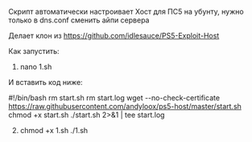 Скрипт автоматически настроивает Хост для ПС5 на убунту, нужно только в dns.conf сменить айпи сервера


Делает клон из https://github.com/idlesauce/PS5-Exploit-Host


Как запустить:
1. nano 1.sh

И вставить код ниже:

#!/bin/bash
rm start.sh
rm start.log
wget --no-check-certificate https://raw.githubusercontent.com/andyloox/ps5-host/master/start.sh
chmod +x start.sh
./start.sh 2>&1 | tee start.log



2. chmod +x 1.sh
./1.sh
